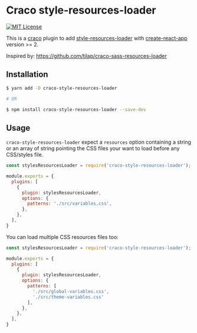 # Craco style-resources-loader

[![MIT License](https://img.shields.io/badge/license-MIT-blue.svg)](LICENSE)

This is a [craco](https://github.com/sharegate/craco) plugin to add [style-resources-loader](https://www.npmjs.com/package/style-resources-loader) with [create-react-app](https://facebook.github.io/create-react-app/) version >= 2.

Inspired by: https://github.com/tilap/craco-sass-resources-loader

## Installation

```bash
$ yarn add -D craco-style-resources-loader

# OR

$ npm install craco-style-resources-loader --save-dev
```

## Usage

`craco-style-resources-loader` expect a `resources` option containing a string or an array of
string pointing the CSS files your want to load before any CSS/styles file.

```js
const stylesResourcesLoader = require('craco-style-resources-loader');

module.exports = {
  plugins: [
    {
      plugin: stylesResourcesLoader,
      options: {
        patterns: './src/variables.css',
      },
    },
  ],
}
```

You can load multiple CSS resources files too:

```js
const stylesResourcesLoader = require('craco-style-resources-loader');

module.exports = {
  plugins: [
    {
      plugin: stylesResourcesLoader,
      options: {
        patterns: [
          './src/global-variables.css',
          './src/theme-variables.css'
        ],
      },
    },
  ],
}
```